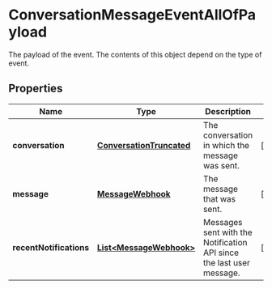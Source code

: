 

# ConversationMessageEventAllOfPayload

The payload of the event. The contents of this object depend on the type of event.
## Properties

Name | Type | Description | Notes
------------ | ------------- | ------------- | -------------
**conversation** | [**ConversationTruncated**](ConversationTruncated.md) | The conversation in which the message was sent. |  [optional]
**message** | [**MessageWebhook**](MessageWebhook.md) | The message that was sent. |  [optional]
**recentNotifications** | [**List&lt;MessageWebhook&gt;**](MessageWebhook.md) | Messages sent with the Notification API since the last user message. |  [optional]



